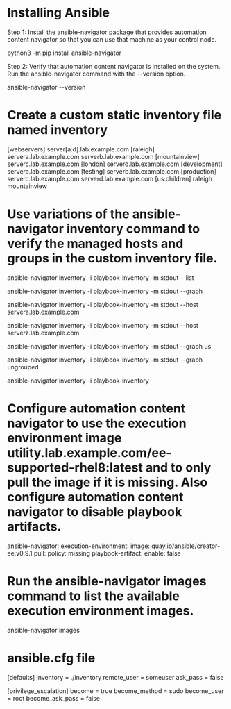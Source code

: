 # Installing Ansible 
Step 1:  Install the ansible-navigator package that provides automation content navigator so that you can use that machine as your control node.

python3 -m pip install ansible-navigator

Step 2: Verify that automation content navigator is installed on the system. Run the ansible-navigator command with the --version option.

ansible-navigator --version

# Create a custom static inventory file named inventory

[webservers]
server[a:d].lab.example.com
[raleigh]
servera.lab.example.com
serverb.lab.example.com
[mountainview]
serverc.lab.example.com
[london]
serverd.lab.example.com
[development]
servera.lab.example.com
[testing]
serverb.lab.example.com
[production]
serverc.lab.example.com
serverd.lab.example.com
[us:children]
raleigh
mountainview

# Use variations of the ansible-navigator inventory command to verify the managed hosts and groups in the custom inventory file.

ansible-navigator inventory -i playbook-inventory -m stdout --list

ansible-navigator inventory -i playbook-inventory -m stdout --graph

ansible-navigator inventory -i playbook-inventory -m stdout --host servera.lab.example.com

ansible-navigator inventory -i playbook-inventory -m stdout --host serverz.lab.example.com

ansible-navigator inventory -i playbook-inventory -m stdout --graph us

ansible-navigator inventory -i playbook-inventory -m stdout --graph ungrouped

ansible-navigator inventory -i playbook-inventory

# Configure automation content navigator to use the execution environment image utility.lab.example.com/ee-supported-rhel8:latest and to only pull the image if it is missing. Also configure automation content navigator to disable playbook artifacts.

ansible-navigator:
  execution-environment:
    image: quay.io/ansible/creator-ee:v0.9.1
    pull:
      policy: missing
  playbook-artifact:
    enable: false

# Run the ansible-navigator images command to list the available execution environment images.

ansible-navigator images

# ansible.cfg file

[defaults]
inventory = ./inventory
remote_user = someuser
ask_pass = false

[privilege_escalation]
become = true
become_method = sudo
become_user = root
become_ask_pass = false


#
